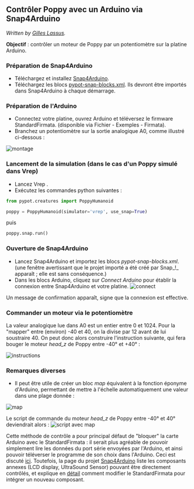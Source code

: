 ## Contrôler Poppy avec un Arduino via Snap4Arduino

*Written by [Gilles Lassus](https://forum.poppy-project.org/users/gilles_lassus).*

**Objectif** : contrôler un moteur de Poppy par un potentiomètre sur la platine Arduino.

### Préparation de Snap4Arduino

* Téléchargez et installez [Snap4Arduino](http://s4a.cat/snap/).
* Téléchargez les blocs [pypot-snap-blocks.xml](https://raw.githubusercontent.com/poppy-project/pypot/master/pypot/server/snap_projects/pypot-snap-blocks.xml). Ils devront être importés dans Snap4Arduino à chaque démarrage.

### Préparation de l'Arduino

* Connectez votre platine, ouvrez Arduino et téléversez le firmware StandardFirmata. (disponible via Fichier - Exemples - Firmata).
* Branchez un potentiomètre sur la sortie analogique A0, comme illustré ci-dessous :

![montage](../img/activity/snap4arduino/montage.jpg)

### Lancement de la simulation (dans le cas d'un Poppy simulé dans Vrep)

* Lancez Vrep .
* Exécutez les commandes python suivantes :

```python
from pypot.creatures import PoppyHumanoid

poppy = PoppyHumanoid(simulator='vrep', use_snap=True)
```

puis

```python
poppy.snap.run()
```

### Ouverture de Snap4Arduino

* Lancez Snap4Arduino et importez les blocs *pypot-snap-blocks.xml*. (une fenêtre avertissant que le projet importé a été créé par Snap_!_ apparaît ; elle est sans conséquence.)
* Dans les blocs Arduino, cliquez sur *Connect Arduino* pour établir la connexion entre Snap4Arduino et votre platine. ![connect](../img/activity/snap4arduino/connect.png)

Un message de confirmation apparaît, signe que la connexion est effective.

### Commander un moteur via le potentiomètre

La valeur analogique lue dans A0 est un entier entre 0 et 1024. Pour la "mapper" entre (environ) -40 et 40, on la divise par 12 avant de lui soustraire 40. On peut donc alors construire l'instruction suivante, qui fera bouger le moteur *head_z* de Poppy entre -40° et +40° :

![instructions](../img/activity/snap4arduino/instructions.png)

### Remarques diverses

* Il peut être utile de créer un bloc *map* équivalent à la fonction éponyme d'Arduino, permettant de mettre à l'échelle automatiquement une valeur dans une plage donnée :

![map](../img/activity/snap4arduino/map.png)

Le script de commande du moteur *head_z* de Poppy entre -40° et 40° deviendrait alors : ![script avec map](../img/activity/snap4arduino/instructions_avec_map.png)

Cette méthode de contrôle a pour principal défaut de "bloquer" la carte Arduino avec le StandardFirmata : il serait plus agréable de pouvoir simplement lire les données du port série envoyées par l'Arduino, et ainsi pouvoir téléverser le programme de son choix dans l'Arduino. Ceci est discuté [ici](https://forum.poppy-project.org/t/snap-et-arduino/1892/2). Toutefois, la page du projet [Snap4Arduino](http://s4a.cat/snap/) liste les composants annexes (LCD display, UltraSound Sensor) pouvant être directement contrôlés, et explique en [détail](http://blog.s4a.cat/2015/03/13/Extending-Firmata-for-Snap4Arduino.html) comment modifier le StandardFirmata pour intégrer un nouveau composant.